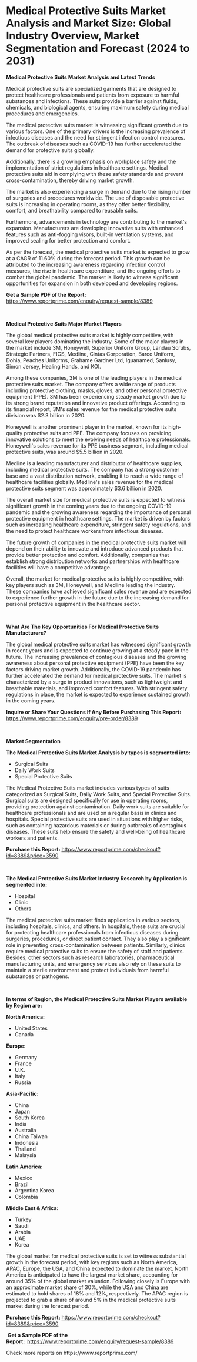 <p><h1>Medical Protective Suits Market Analysis and Market Size: Global Industry Overview, Market Segmentation and Forecast (2024 to 2031)</h1></p><p><strong>Medical Protective Suits Market Analysis and Latest Trends</strong></p>
<p><p>Medical protective suits are specialized garments that are designed to protect healthcare professionals and patients from exposure to harmful substances and infections. These suits provide a barrier against fluids, chemicals, and biological agents, ensuring maximum safety during medical procedures and emergencies.</p><p>The medical protective suits market is witnessing significant growth due to various factors. One of the primary drivers is the increasing prevalence of infectious diseases and the need for stringent infection control measures. The outbreak of diseases such as COVID-19 has further accelerated the demand for protective suits globally.</p><p>Additionally, there is a growing emphasis on workplace safety and the implementation of strict regulations in healthcare settings. Medical protective suits aid in complying with these safety standards and prevent cross-contamination, thereby driving market growth.</p><p>The market is also experiencing a surge in demand due to the rising number of surgeries and procedures worldwide. The use of disposable protective suits is increasing in operating rooms, as they offer better flexibility, comfort, and breathability compared to reusable suits.</p><p>Furthermore, advancements in technology are contributing to the market's expansion. Manufacturers are developing innovative suits with enhanced features such as anti-fogging visors, built-in ventilation systems, and improved sealing for better protection and comfort.</p><p>As per the forecast, the medical protective suits market is expected to grow at a CAGR of 11.60% during the forecast period. This growth can be attributed to the increasing awareness regarding infection control measures, the rise in healthcare expenditure, and the ongoing efforts to combat the global pandemic. The market is likely to witness significant opportunities for expansion in both developed and developing regions.</p></p>
<p><strong>Get a Sample PDF of the Report:&nbsp;</strong> <a href="https://www.reportprime.com/enquiry/request-sample/8389">https://www.reportprime.com/enquiry/request-sample/8389</a></p>
<p>&nbsp;</p>
<p><strong>Medical Protective Suits Major Market Players</strong></p>
<p><p>The global medical protective suits market is highly competitive, with several key players dominating the industry. Some of the major players in the market include 3M, Honeywell, Superior Uniform Group, Landau Scrubs, Strategic Partners, FIGS, Medline, Cintas Corporation, Barco Uniform, Dohia, Peaches Uniforms, Grahame Gardner Ltd, Iguanamed, Sanlusy, Simon Jersey, Healing Hands, and KOI. </p><p>Among these companies, 3M is one of the leading players in the medical protective suits market. The company offers a wide range of products including protective clothing, masks, gloves, and other personal protective equipment (PPE). 3M has been experiencing steady market growth due to its strong brand reputation and innovative product offerings. According to its financial report, 3M's sales revenue for the medical protective suits division was $2.3 billion in 2020.</p><p>Honeywell is another prominent player in the market, known for its high-quality protective suits and PPE. The company focuses on providing innovative solutions to meet the evolving needs of healthcare professionals. Honeywell's sales revenue for its PPE business segment, including medical protective suits, was around $5.5 billion in 2020.</p><p>Medline is a leading manufacturer and distributor of healthcare supplies, including medical protective suits. The company has a strong customer base and a vast distribution network, enabling it to reach a wide range of healthcare facilities globally. Medline's sales revenue for the medical protective suits segment was approximately $3.6 billion in 2020.</p><p>The overall market size for medical protective suits is expected to witness significant growth in the coming years due to the ongoing COVID-19 pandemic and the growing awareness regarding the importance of personal protective equipment in healthcare settings. The market is driven by factors such as increasing healthcare expenditure, stringent safety regulations, and the need to protect healthcare workers from infectious diseases.</p><p>The future growth of companies in the medical protective suits market will depend on their ability to innovate and introduce advanced products that provide better protection and comfort. Additionally, companies that establish strong distribution networks and partnerships with healthcare facilities will have a competitive advantage.</p><p>Overall, the market for medical protective suits is highly competitive, with key players such as 3M, Honeywell, and Medline leading the industry. These companies have achieved significant sales revenue and are expected to experience further growth in the future due to the increasing demand for personal protective equipment in the healthcare sector.</p></p>
<p>&nbsp;</p>
<p><strong>What Are The Key Opportunities For Medical Protective Suits Manufacturers?</strong></p>
<p><p>The global medical protective suits market has witnessed significant growth in recent years and is expected to continue growing at a steady pace in the future. The increasing prevalence of contagious diseases and the growing awareness about personal protective equipment (PPE) have been the key factors driving market growth. Additionally, the COVID-19 pandemic has further accelerated the demand for medical protective suits. The market is characterized by a surge in product innovations, such as lightweight and breathable materials, and improved comfort features. With stringent safety regulations in place, the market is expected to experience sustained growth in the coming years.</p></p>
<p><strong>Inquire or Share Your Questions If Any Before Purchasing This Report:</strong> <a href="https://www.reportprime.com/enquiry/pre-order/8389">https://www.reportprime.com/enquiry/pre-order/8389</a></p>
<p>&nbsp;</p>
<p><strong>Market Segmentation</strong></p>
<p><strong>The Medical Protective Suits Market Analysis by types is segmented into:</strong></p>
<p><ul><li>Surgical Suits</li><li>Daily Work Suits</li><li>Special Protective Suits</li></ul></p>
<p><p>The Medical Protective Suits market includes various types of suits categorized as Surgical Suits, Daily Work Suits, and Special Protective Suits. Surgical suits are designed specifically for use in operating rooms, providing protection against contamination. Daily work suits are suitable for healthcare professionals and are used on a regular basis in clinics and hospitals. Special protective suits are used in situations with higher risks, such as containing hazardous materials or during outbreaks of contagious diseases. These suits help ensure the safety and well-being of healthcare workers and patients.</p></p>
<p><strong>Purchase this Report:&nbsp;</strong><a href="https://www.reportprime.com/checkout?id=8389&price=3590">https://www.reportprime.com/checkout?id=8389&price=3590</a></p>
<p>&nbsp;</p>
<p><strong>The Medical Protective Suits Market Industry Research by Application is segmented into:</strong></p>
<p><ul><li>Hospital</li><li>Clinic</li><li>Others</li></ul></p>
<p><p>The medical protective suits market finds application in various sectors, including hospitals, clinics, and others. In hospitals, these suits are crucial for protecting healthcare professionals from infectious diseases during surgeries, procedures, or direct patient contact. They also play a significant role in preventing cross-contamination between patients. Similarly, clinics require medical protective suits to ensure the safety of staff and patients. Besides, other sectors such as research laboratories, pharmaceutical manufacturing units, and emergency services also rely on these suits to maintain a sterile environment and protect individuals from harmful substances or pathogens.</p></p>
<p>&nbsp;</p>
<p><strong>In terms of Region, the Medical Protective Suits Market Players available by Region are:</strong></p>
<p>
    <p> <strong> North America: </strong>
        <ul>
            <li>United States</li>
            <li>Canada</li>
        </ul>
        </p> 
    <p> <strong> Europe: </strong>
        <ul>
            <li>Germany</li>
            <li>France</li>
            <li>U.K.</li>
            <li>Italy</li>
            <li>Russia</li>
        </ul>
        </p> 
    <p> <strong> Asia-Pacific: </strong>
        <ul>
            <li>China</li>
            <li>Japan</li>
            <li>South Korea</li>
            <li>India</li>
            <li>Australia</li>
            <li>China Taiwan</li>
            <li>Indonesia</li>
            <li>Thailand</li>
            <li>Malaysia</li>
        </ul>
        </p> 
    <p> <strong> Latin America: </strong>
        <ul>
            <li>Mexico</li>
            <li>Brazil</li>
            <li>Argentina Korea</li>
            <li>Colombia</li>
        </ul>
        </p> 
    <p> <strong> Middle East & Africa: </strong>
        <ul>
            <li>Turkey</li>
            <li>Saudi</li>
            <li>Arabia</li>
            <li>UAE</li>
            <li>Korea</li>
        </ul>
    </p>
    </p>
<p><p>The global market for medical protective suits is set to witness substantial growth in the forecast period, with key regions such as North America, APAC, Europe, the USA, and China expected to dominate the market. North America is anticipated to have the largest market share, accounting for around 35% of the global market valuation. Following closely is Europe with an approximate market share of 30%, while the USA and China are estimated to hold shares of 18% and 12%, respectively. The APAC region is projected to grab a share of around 5% in the medical protective suits market during the forecast period.</p></p>
<p><strong>Purchase this Report: </strong><a href="https://www.reportprime.com/checkout?id=8389&price=3590">https://www.reportprime.com/checkout?id=8389&price=3590</a></p>
<p>&nbsp;<strong>Get a Sample PDF of the Report:&nbsp;&nbsp;</strong><a href="https://www.reportprime.com/enquiry/request-sample/8389">https://www.reportprime.com/enquiry/request-sample/8389</a></p>
<p><strong></strong></p>
<p>Check more reports on https://www.reportprime.com/</p>